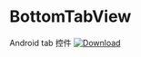 # BottomTabView
Android tab 控件
[ ![Download](https://api.bintray.com/packages/zhaotong/maven/bottomtabview/images/download.svg) ](https://bintray.com/zhaotong/maven/bottomtabview/_latestVersion)
